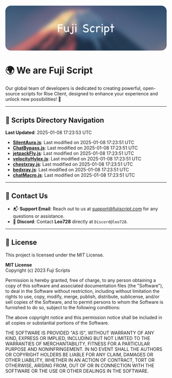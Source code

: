 ![Banner](.github/b.webp)

# 🌍 **We are Fuji Script**

Our global team of developers is dedicated to creating powerful, open-source scripts for Rise Client, designed to enhance your experience and unlock new possibilities! 🌟

---
<!-- SCRIPTS_NAVIGATION_START -->
## 📂 **Scripts Directory Navigation**

**Last Updated**: 2025-01-08 17:23:53 UTC

- **[SilentAura.js](scripts/SilentAura.js)**: Last modified on 2025-01-08 17:23:51 UTC
- **[ChatBypass.js](scripts/ChatBypass.js)**: Last modified on 2025-01-08 17:23:51 UTC
- **[jetpackFly.js](scripts/jetpackFly.js)**: Last modified on 2025-01-08 17:23:51 UTC
- **[velocityHylex.js](scripts/velocityHylex.js)**: Last modified on 2025-01-08 17:23:51 UTC
- **[chestxray.js](scripts/chestxray.js)**: Last modified on 2025-01-08 17:23:51 UTC
- **[bedxray.js](scripts/bedxray.js)**: Last modified on 2025-01-08 17:23:51 UTC
- **[chatMacro.js](scripts/chatMacro.js)**: Last modified on 2025-01-08 17:23:51 UTC

<!-- SCRIPTS_NAVIGATION_END -->

---

## 💬 **Contact Us**  
- 📬 **Support Email**: Reach out to us at [support@fujiscript.com](mailto:support@fujiscript.com) for any questions or assistance.  
- 💬 **Discord**: Contact **Leo728** directly at `Discord@leo728`.

---

## 📜 **License**

This project is licensed under the MIT License.  

**MIT License**  
Copyright (c) 2023 Fuji Scripts  

Permission is hereby granted, free of charge, to any person obtaining a copy of this software and associated documentation files (the "Software"), to deal in the Software without restriction, including without limitation the rights to use, copy, modify, merge, publish, distribute, sublicense, and/or sell copies of the Software, and to permit persons to whom the Software is furnished to do so, subject to the following conditions:  

The above copyright notice and this permission notice shall be included in all copies or substantial portions of the Software.  

THE SOFTWARE IS PROVIDED "AS IS", WITHOUT WARRANTY OF ANY KIND, EXPRESS OR IMPLIED, INCLUDING BUT NOT LIMITED TO THE WARRANTIES OF MERCHANTABILITY, FITNESS FOR A PARTICULAR PURPOSE AND NONINFRINGEMENT. IN NO EVENT SHALL THE AUTHORS OR COPYRIGHT HOLDERS BE LIABLE FOR ANY CLAIM, DAMAGES OR OTHER LIABILITY, WHETHER IN AN ACTION OF CONTRACT, TORT OR OTHERWISE, ARISING FROM, OUT OF OR IN CONNECTION WITH THE SOFTWARE OR THE USE OR OTHER DEALINGS IN THE SOFTWARE.  
